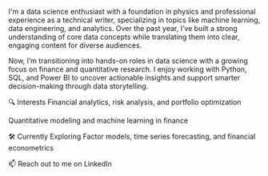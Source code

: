 I'm a data science enthusiast with a foundation in physics and professional experience as a technical writer, specializing in topics like machine learning, data engineering, and analytics. Over the past year, I’ve built a strong understanding of core data concepts while translating them into clear, engaging content for diverse audiences.

Now, I’m transitioning into hands-on roles in data science with a growing focus on finance and quantitative research. I enjoy working with Python, SQL, and Power BI to uncover actionable insights and support smarter decision-making through data storytelling.

🔍 Interests
Financial analytics, risk analysis, and portfolio optimization

Quantitative modeling and machine learning in finance

🛠 Currently Exploring
Factor models, time series forecasting, and financial econometrics

📫 Reach out to me on LinkedIn

<!---
shuchC18/shuchC18 is a ✨ special ✨ repository because its `README.md` (this file) appears on your GitHub profile.
You can click the Preview link to take a look at your changes.
--->
